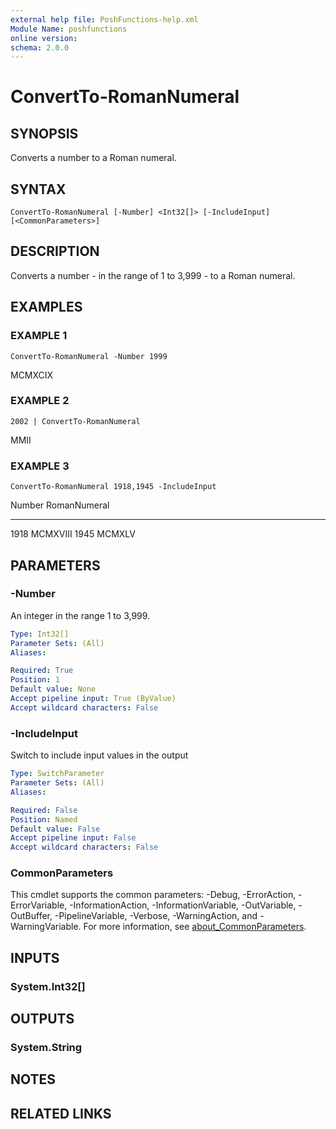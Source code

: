 ```yaml
---
external help file: PoshFunctions-help.xml
Module Name: poshfunctions
online version:
schema: 2.0.0
---
```


# ConvertTo-RomanNumeral

## SYNOPSIS
Converts a number to a Roman numeral.

## SYNTAX

```
ConvertTo-RomanNumeral [-Number] <Int32[]> [-IncludeInput] [<CommonParameters>]
```

## DESCRIPTION
Converts a number - in the range of 1 to 3,999 - to a Roman numeral.

## EXAMPLES

### EXAMPLE 1
```
ConvertTo-RomanNumeral -Number 1999
```

MCMXCIX

### EXAMPLE 2
```
2002 | ConvertTo-RomanNumeral
```

MMII

### EXAMPLE 3
```
ConvertTo-RomanNumeral 1918,1945 -IncludeInput
```

Number RomanNumeral
------ ------------
1918 MCMXVIII
1945 MCMXLV

## PARAMETERS

### -Number
An integer in the range 1 to 3,999.

```yaml
Type: Int32[]
Parameter Sets: (All)
Aliases:

Required: True
Position: 1
Default value: None
Accept pipeline input: True (ByValue)
Accept wildcard characters: False
```

### -IncludeInput
Switch to include input values in the output

```yaml
Type: SwitchParameter
Parameter Sets: (All)
Aliases:

Required: False
Position: Named
Default value: False
Accept pipeline input: False
Accept wildcard characters: False
```

### CommonParameters
This cmdlet supports the common parameters: -Debug, -ErrorAction, -ErrorVariable, -InformationAction, -InformationVariable, -OutVariable, -OutBuffer, -PipelineVariable, -Verbose, -WarningAction, and -WarningVariable. For more information, see [about_CommonParameters](http://go.microsoft.com/fwlink/?LinkID=113216).

## INPUTS

### System.Int32[]
## OUTPUTS

### System.String
## NOTES

## RELATED LINKS
